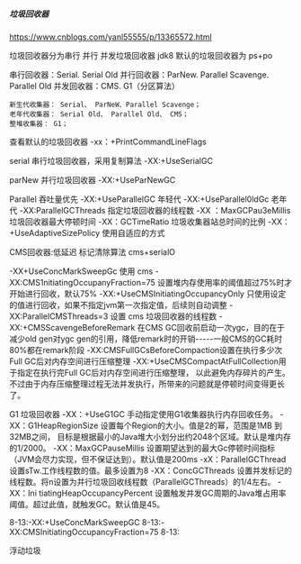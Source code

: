 


##### 垃圾回收器
https://www.cnblogs.com/yanl55555/p/13365572.html

垃圾回收器分为串行 并行 并发垃圾回收器
jdk8 默认的垃圾回收器为 ps+po

串行回收器：Serial. Serial Old 
并行回收器：ParNew. Parallel Scavenge. Parallel Old 
并发回收器：CMS. G1（分区算法）


    新生代收集器： Serial、 ParNeW、Parallel Scavenge；
    老年代收集器： Serial Old、 Parallel Old、 CMS；
    整堆收集器： G1；
查看默认的垃圾回收器
-xx：+PrintCommandLineFlags

serial 串行垃圾回收器，采用复制算法
-XX:+UseSerialGC

parNew 并行垃圾回收器
-XX:+UseParNewGC

Parallel 吞吐量优先
-XX:+UseParallelGC 年轻代
-XX:+UseParallel0ldGc 老年代
-XX:ParallelGCThreads 指定垃圾回收器的线程数
-XX ：MaxGCPau3eMillis 垃圾回收器最大停顿时间
-XX：GCTimeRatio 垃圾收集器站总时间的比例
-XX： +UseAdaptiveSizePolicy 使用自适应的方式

CMS回收器:低延迟 标记清除算法
cms+serialO

-XX+UseConcMarkSweepGc 使用 cms
-XX:CMS1nitiatingOccupanyFraction=75 设置堆内存使用率的阈值超过75%时才开始进行回收，默认75%
-XX:+UseCMSInitiatingOccupancyOnly 只使用设定的值进行回收，如果不指定jvm第一次指定值，后续则自动调整
-XX:ParallelCMSThreads=3 设置 cms 垃圾回收器的线程数
-XX:+CMSScavengeBeforeRemark 在CMS GC回收前启动一次ygc，目的在于减少old gen对ygc gen的引用，降低remark时的开销-----一般CMS的GC耗时 80%都在remark阶段
-XX:CMSFullGCsBeforeCompaction设置在执行多少次Full GC后对内存空间进行压缩整理
-XX:+UseCMSCompactAtFullCollection用于指定在执行完Full GC后对内存空间进行压缩整理，
以此避免内存碎片的产生。不过由于内存压缩整理过程无法并发执行，所带来的问题就是停顿时间变得更长了。

G1 垃圾回收器
-XX：+UseG1GC 手动指定使用G1收集器执行内存回收任务。
-XX：G1HeapRegionSize 设置每个Region的大小。值是2的幂，范围是1MB 到32MB之间，
目标是根据最小的Java堆大小划分出约2048个区域。默认是堆内存的1/2000。
-XX：MaxGCPauseMillis 设置期望达到的最大Gc停顿时间指标（JVM会尽力实现，但不保证达到）。默认值是200ms
-xX：ParallelGCThread 设置sTw.工作线程数的值。最多设置为8
-XX：ConcGCThreads 设置并发标记的线程数。将n设置为并行垃圾回收线程数（ParallelGCThreads）的1/4左右。
-XX：Ini tiatingHeapOccupancyPercent 设置触发并发GC周期的Java堆占用率阈值。超过此值，就触发GC。默认值是45。


8-13:-XX:+UseConcMarkSweepGC
8-13:-XX:CMSInitiatingOccupancyFraction=75
8-13:

浮动垃圾





